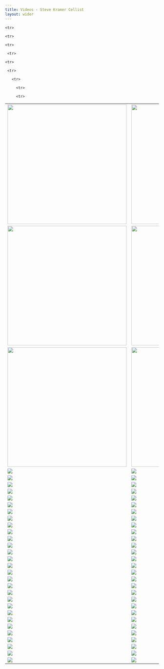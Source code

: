 ```yaml
---
title: Videos ‹ Steve Kramer Cellist
layout: wider
---
```


<!--<a href="https://www.youtube.com/embed/pqaGUVajMUo" target="_blank">
<img class="pure-img" style="margin-top:20px;width:390px;height:220px;" src="{{ site.baseurl}}/images/video_images/PreludeBach1006T.jpg">
</a>-->




<table>
  
  <tr>
    <td valign="top"><a href="https://www.youtube.com/embed/pqaGUVajMUo" target="_blank">
<img class="pure-img" style="width:390px;" src="{{site.baseurl}}/images/video_images/PreludeBach1006T.jpg">
</a></td>
    <td valign="top"><a href="https://www.youtube.com/embed/yAXNy-Jj8r0" target="_blank">
<img class="pure-img" style="width:390px;" src="{{site.baseurl}}/images/video_images/Chaconne_img.png">
</a></td>
    <td valign="top"><a href="https://www.youtube.com/embed/zc3FvvbxjEY" target="_blank">
<img class="pure-img" style="width:390px;" src="{{site.baseurl}}/images/video_images/BWV1008Sarabanda.png">
</a></td>
  </tr>
  <tr>
    <td valign="top"><a href="https://www.youtube.com/embed/-c5H_flw7tM" target="_blank">
<img class="pure-img" style="width:390px;" src="{{site.baseurl}}/images/video_images/ViolinSanatas.png">
</a></td>
    <td valign="top"><a href="https://www.youtube.com/embed/dhLBI0udTpk" target="_blank">
<img class="pure-img" style="width:390px;" src="{{site.baseurl}}/images/video_images/Passacaglia.png">
</a></td>
    <td valign="top"><a href="https://www.youtube.com/embed/LAf57ZN-X_E" target="_blank">
<img class="pure-img" style="width:390px;" src="{{site.baseurl}}/images/video_images/ViolinSanatasGigue.png">
</a></td>
  </tr>
  <tr>
    <td valign="top"><a href="https://www.youtube.com/embed/wHqMMptf0cc" target="_blank">
<img class="pure-img" style="width:390px;" src="{{site.baseurl}}/images/video_images/BWV1009Sarabande.png">
</a></td>
    <td valign="top"><a href="https://www.youtube.com/embed/KduBL_GeDFo" target="_blank">
<img class="pure-img" style="width:390px;" src="{{site.baseurl}}/images/video_images/BWV1007Prelude.png">
</a></td>
    <td valign="top"><a href="https://www.youtube.com/embed/JXN-Gl1hIpM" target="_blank">
<img class="pure-img" style="width:390px;" src="{{site.baseurl}}/images/video_images/BWV1007Sarabande.png">
</a></td>
  </tr>
<tr>     
<td valign="top"><a href="https://www.youtube.com/embed/TLEbWjNOrN4" target="_blank">
<img class="pure-img" src="{{site.baseurl}}/images/video_images/BWV1012Allemande.png">
</a></td>
    <td valign="top"><a href="https://www.youtube.com/embed/pYc8ebSXt6c" target="_blank">
<img class="pure-img" src="{{site.baseurl}}/images/video_images/BWV1012Courante.png">
</a></td>
    <td valign="top"><a href="https://www.youtube.com/embed/X_qbJanFdXE" target="_blank">
<img class="pure-img" src="{{site.baseurl}}/images/video_images/BWV1011Sarabande.png">
</a></td>
  </tr>
<tr>     
<td valign="top"><a href="https://www.youtube.com/embed/NC0gFlEVw80" target="_blank">
<img class="pure-img" src="{{site.baseurl}}/images/video_images/Libertango.png">
</a></td>
    <td valign="top"><a href="https://www.youtube.com/embed/dLkXyKqRA8U" target="_blank">
<img class="pure-img" src="{{site.baseurl}}/images/video_images/OblivionTakeA.png">
</a></td>
    <td valign="top"><a href="https://www.youtube.com/embed/e-ffhrN7XXY" target="_blank">
<img class="pure-img" src="{{site.baseurl}}/images/video_images/OblivionTakeB.png">
</a></td>
  </tr>
<tr>     
<td valign="top"><a href="https://www.youtube.com/embed/XRM9EzBNEQU" target="_blank">
<img class="pure-img" src="{{site.baseurl}}/images/video_images/ChildsPlay.png">
</a></td>
    <td valign="top"><a href="https://www.youtube.com/embed/VtjWkZT1Lxs" target="_blank">
<img class="pure-img" src="{{site.baseurl}}/images/video_images/JustBeFrank.png">
</a></td>
    <td valign="top"><a href="https://www.youtube.com/embed/U3En89lhGlw" target="_blank">
<img class="pure-img" src="{{site.baseurl}}/images/video_images/Kaleidoscope.png">
</a></td>
  </tr>  
<tr>     
<td valign="top"><a href="https://www.youtube.com/embed/4b5nX0hdUks" target="_blank">
<img class="pure-img" src="{{site.baseurl}}/images/video_images/KramerLawtonFrank.png">
</a></td>
    <td valign="top"><a href="https://www.youtube.com/embed/1WbwSUiEftA" target="_blank">
<img class="pure-img" src="{{site.baseurl}}/images/video_images/PandemicJam.png">
</a></td>
    <td valign="top"><a href="https://www.youtube.com/embed/jtKueNajxBc" target="_blank">
<img class="pure-img" src="{{site.baseurl}}/images/video_images/ExoticBirds.png">
</a></td>
  </tr> 
<tr>     
<td valign="top"><a href="https://www.youtube.com/embed/_iYkT1yTTcA" target="_blank">
<img class="pure-img" src="{{site.baseurl}}/images/video_images/JustBeFrankLiveFeed.png">
</a></td>
    <td valign="top"><a href="https://www.youtube.com/embed/h9Dzc1FvrsE" target="_blank">
<img class="pure-img" src="{{site.baseurl}}/images/video_images/PhiladelphiaMelancholia.png">
</a></td>
    <td valign="top"><a href="https://www.youtube.com/embed/JLN3Fr_8b14" target="_blank">
<img class="pure-img" src="{{site.baseurl}}/images/video_images/RachmaninoffDuo.png">
</a></td>
  </tr> 

<tr>     
<td valign="top"><a href="https://www.youtube.com/embed/K5L-chcm4a4" target="_blank">
<img class="pure-img" src="{{site.baseurl}}/images/video_images/BachCelloSuitesGermany.png">
</a></td>
    <td valign="top"><a href="https://www.youtube.com/embed/UryIqvsSyok" target="_blank">
<img class="pure-img" src="{{site.baseurl}}/images/video_images/BWV1007PreludeInterA.png">
</a></td>
    <td valign="top"><a href="https://www.youtube.com/embed/bIYeV6H74lo" target="_blank">
<img class="pure-img" src="{{site.baseurl}}/images/video_images/BWV1009Gigue.png">
</a></td>
  </tr> 
<tr>     
<td valign="top"><a href="https://www.youtube.com/embed/4d7cP4vn5BI" target="_blank">
<img class="pure-img" src="{{site.baseurl}}/images/video_images/BWV1010Sarabande.png">
</a></td>
    <td valign="top"><a href="https://www.youtube.com/embed/mxpX0RJ8pYs" target="_blank">
<img class="pure-img" src="{{site.baseurl}}/images/video_images/BWV1007Minuet.png">
</a></td>
    <td valign="top"><a href="https://www.youtube.com/embed/N9i8uRyiTQw" target="_blank">
<img class="pure-img" src="{{site.baseurl}}/images/video_images/BWV1008Allemande.png">
</a></td>
  </tr>   
<tr>     
<td valign="top"><a href="https://www.youtube.com/embed/q1s4KpbMtdg" target="_blank">
<img class="pure-img" src="{{site.baseurl}}/images/video_images/BWV1009Bouree.png">
</a></td>
    <td valign="top"><a href="https://www.youtube.com/embed/eaEpB6CwM-Y" target="_blank">
<img class="pure-img" src="{{site.baseurl}}/images/video_images/BWv1008Prelude.png">
</a></td>
    <td valign="top"><a href="https://www.youtube.com/embed/xh5spTJ-Zes" target="_blank">
<img class="pure-img" src="{{site.baseurl}}/images/video_images/BWV1007Courante.png">
</a></td>
  </tr>  
  <tr>     
<td valign="top"><a href="https://www.youtube.com/embed/pDlUyGfKHzs" target="_blank">
<img class="pure-img" src="{{site.baseurl}}/images/video_images/BWV1010Courante.png">
</a></td>
    <td valign="top"><a href="https://www.youtube.com/embed/ZgCiRQMF6-o" target="_blank">
<img class="pure-img" src="{{site.baseurl}}/images/video_images/BWV1007Allemande.png">
</a></td>
    <td valign="top"><a href="https://www.youtube.com/embed/4owMbSD45CE" target="_blank">
<img class="pure-img" src="{{site.baseurl}}/images/video_images/BWV1009Courante.png">
</a></td>
  </tr> 
  <tr>     
<td valign="top"><a href="https://www.youtube.com/embed/uWrCeE-NdlU" target="_blank">
<img class="pure-img" src="{{site.baseurl}}/images/video_images/BWV1007Gigue.png">
</a></td>
    <td valign="top"><a href="https://www.youtube.com/embed/V38JgKihTS4" target="_blank">
<img class="pure-img" src="{{site.baseurl}}/images/video_images/BillyStrayhornTakeA.png">
</a></td>
    <td valign="top"><a href="https://www.youtube.com/embed/kFOTKlICkY4" target="_blank">
<img class="pure-img" src="{{site.baseurl}}/images/video_images/Summertime.png">
</a></td>
  </tr> 
    <tr>     
<td valign="top"><a href="https://www.youtube.com/embed/QH73YN6d0Tk" target="_blank">
<img class="pure-img" src="{{site.baseurl}}/images/video_images/Jobim.png">
</a></td>
    <td valign="top"><a href="https://www.youtube.com/embed/0Ib-PQeYbjM" target="_blank">
<img class="pure-img" src="{{site.baseurl}}/images/video_images/AutumnLeaves.png">
</a></td>
    <td valign="top"><a href="https://www.youtube.com/embed/rAciSfdQNdU" target="_blank">
<img class="pure-img" src="{{site.baseurl}}/images/video_images/MusicalRoad.png">
</a></td>
  </tr> 

    <tr>     
<td valign="top"><a href="https://www.youtube.com/embed/MP3QvP6dPr4" target="_blank">
<img class="pure-img" src="{{site.baseurl}}/images/video_images/TheSoundOfMusic.png">
</a></td>
    <td valign="top"><a href="https://www.youtube.com/embed/YjNxSban0Lo" target="_blank">
<img class="pure-img" src="{{site.baseurl}}/images/video_images/myFavoriteThings.png">
</a></td>
    <td valign="top"><a href="https://www.youtube.com/embed/B8a7X9Srm5w" target="_blank">
<img class="pure-img" src="{{site.baseurl}}/images/video_images/Edelwiess.png">
</a></td>
  </tr>

  <tr>     
<td valign="top"><a href="https://www.youtube.com/embed/Xs5GasOSbb4" target="_blank">
<img class="pure-img" src="{{site.baseurl}}/images/video_images/OverTheRainbow.png">
</a></td>
    <td valign="top"><a href="https://www.youtube.com/embed/2sp4w5F_2HY" target="_blank">
<img class="pure-img" src="{{site.baseurl}}/images/video_images/Somewhere.png">
</a></td>
    <td valign="top"><a href="https://www.youtube.com/embed/L-hz97yc_jo" target="_blank">
<img class="pure-img" src="{{site.baseurl}}/images/video_images/MyOneandOnlyOne.png">
</a></td>
  </tr>

  <tr>     
<td valign="top"><a href="https://www.youtube.com/embed/T934MKCbFhg" target="_blank">
<img class="pure-img" src="{{site.baseurl}}/images/video_images/MoonRiver.png">
</a></td>
    <td valign="top"><a href="https://www.youtube.com/embed/2LbTcH46fZQ" target="_blank">
<img class="pure-img" src="{{site.baseurl}}/images/video_images/LoveIsHereToStay.png">
</a></td>
    <td valign="top"><a href="https://www.youtube.com/embed/EsgtQhydJnc" target="_blank">
<img class="pure-img" src="{{site.baseurl}}/images/video_images/MyOneandOnlyOneVersion2.png">
</a></td>
  </tr>
 <tr>     
<td valign="top"><a href="https://www.youtube.com/embed/Og--kzwth" target="_blank">
<img class="pure-img" src="{{site.baseurl}}/images/video_images/PinkPanter.png">
</a></td>
    <td valign="top"><a href="https://www.youtube.com/embed/BA2mbNFuCTk" target="_blank">
<img class="pure-img" src="{{site.baseurl}}/images/video_images/LossofLove.png">
</a></td>
    <td valign="top"><a href="https://www.youtube.com/embed/uHmAo_Qdfs8" target="_blank">
<img class="pure-img" src="{{site.baseurl}}/images/video_images/FallingInLove.png">
</a></td>
  </tr>

  <tr>     
<td valign="top"><a href="https://www.youtube.com/embed/9GnEoX5H1l0" target="_blank">
<img class="pure-img" src="{{site.baseurl}}/images/video_images/Embraceable.png">
</a></td>
    <td valign="top"><a href="https://www.youtube.com/embed/rKwRMhRZ9dI" target="_blank">
<img class="pure-img" src="{{site.baseurl}}/images/video_images/AskMeNow.png">
</a></td>
    <td valign="top"><a href="https://www.youtube.com/embed/DUEFpFXez18" target="_blank">
<img class="pure-img" src="{{site.baseurl}}/images/video_images/CentralParkWest.png">
</a></td>
  </tr>
  
    <tr>     
<td valign="top"><a href="https://www.youtube.com/embed/xI-hmS7yOZQ" target="_blank">
<img class="pure-img" src="{{site.baseurl}}/images/video_images/ViolinSonatasPresto.png">
</a></td>
    <td valign="top"><a href="https://www.youtube.com/embed/6R4LZr87IlI" target="_blank">
<img class="pure-img" src="{{site.baseurl}}/images/video_images/ViolinSonatasAllemande.png">
</a></td>
    <td valign="top"><a href="https://www.youtube.com/embed/TW3BsQYkxH4" target="_blank">
<img class="pure-img" src="{{site.baseurl}}/images/video_images/ViolinSonatasCourante.png">
</a></td>
  </tr>

    <tr>     
<td valign="top"><a href="https://www.youtube.com/embed/yBp8thl4c0k" target="_blank">
<img class="pure-img" src="{{site.baseurl}}/images/video_images/ViolinSonatasSarabande.png">
</a></td>
    <td valign="top"><a href="https://www.youtube.com/embed/NZnaQidNmhg" target="_blank">
<img class="pure-img" src="{{site.baseurl}}/images/video_images/Tenderly.png">
</a></td>
    <td valign="top"><a href="https://www.youtube.com/embed/gYcWoCzI7yY" target="_blank">
<img class="pure-img" src="{{site.baseurl}}/images/video_images/AsTimeGoesBy.png">
</a></td>
  </tr>

     <tr>     
<td valign="top"><a href="https://www.youtube.com/embed/cFD48sPk8VE" target="_blank">
<img class="pure-img" src="{{site.baseurl}}/images/video_images/SendInTheClouds.png">
</a></td>
    <td valign="top"><a href="https://www.youtube.com/embed/X816vIOs-Ww" target="_blank">
<img class="pure-img" src="{{site.baseurl}}/images/video_images/TimeAfterTime.png">
</a></td>
    <td valign="top"><a href="https://www.youtube.com/embed/T20RG9ET774" target="_blank">
<img class="pure-img" src="{{site.baseurl}}/images/video_images/EmbraceableYouTakeII.png">
</a></td>
  </tr> 

<tr>     
<td valign="top"><a href="https://www.youtube.com/embed/LX6TffcAIOU" target="_blank">
<img class="pure-img" src="{{site.baseurl}}/images/video_images/FallingInLoveWithLove.png">
</a></td>
    <td valign="top"><a href="https://www.youtube.com/embed/_CKfFe2qMKc" target="_blank">
<img class="pure-img" src="{{site.baseurl}}/images/video_images/KillingMeSoftly.png">
</a></td>
    <td valign="top"><a href="https://www.youtube.com/embed/jX-JjDPjCQ8" target="_blank">
<img class="pure-img" src="{{site.baseurl}}/images/video_images/Yesterday.png">
</a></td>
  </tr> 
  
<tr>     
<td valign="top"><a href="https://www.youtube.com/embed/WvUTVge7gWg" target="_blank">
<img class="pure-img" src="{{site.baseurl}}/images/video_images/SummerKnows.png">
</a></td>
    <td valign="top"><a href="https://www.youtube.com/embed/kNRTJqwZQrA" target="_blank">
<img class="pure-img" src="{{site.baseurl}}/images/video_images/ForAllWeKnow.png">
</a></td>
    <td valign="top"><a href="https://www.youtube.com/embed/1mfU9ZqReYQ" target="_blank">
<img class="pure-img" src="{{site.baseurl}}/images/video_images/SlowHotWind.png">
</a></td>
  </tr> 

  <tr>     
<td valign="top"><a href="https://www.youtube.com/embed/iiclE7isCBU" target="_blank">
<img class="pure-img" src="{{site.baseurl}}/images/video_images/DaysOfWineAndRoses.png">
</a></td>
    <td valign="top"><a href="https://www.youtube.com/embed/4D9LE16kYAE" target="_blank">
<img class="pure-img" src="{{site.baseurl}}/images/video_images/MrLucky.png">
</a></td>
    <td valign="top"><a href="https://www.youtube.com/embed/nb-uIKCDTQU" target="_blank">
<img class="pure-img" src="{{site.baseurl}}/images/video_images/TakeIIPleaseDontTalk.png">
</a></td>
  </tr> 

    <tr>     
<td valign="top"><a href="https://www.youtube.com/embed/KW0CA2qnyXk" target="_blank">
<img class="pure-img" src="{{site.baseurl}}/images/video_images/MaybeSeptember.png">
</a></td>
    <td valign="top"><a href="https://www.youtube.com/embed/wycpsNMUm58" target="_blank">
<img class="pure-img" src="{{site.baseurl}}/images/video_images/Dreamsville.png">
</a></td>
    <td valign="top"><a href="https://www.youtube.com/embed/9w1wOgaus-Y" target="_blank">
<img class="pure-img" src="{{site.baseurl}}/images/video_images/InTheWeeSmallHours.png">
</a></td>
  </tr> 
     <tr>     
<td valign="top"><a href="https://www.youtube.com/embed/u19vRP4D8ZE" target="_blank">
<img class="pure-img" src="{{site.baseurl}}/images/video_images/RainInMyHeart.png">
</a></td>
    <td valign="top"><a href="https://www.youtube.com/embed/HEVKSFpOYbE" target="_blank">
<img class="pure-img" src="{{site.baseurl}}/images/video_images/SomeOtherTime.png">
</a></td>
    <td valign="top"><a href="https://www.youtube.com/embed/qo57wMSqnzk" target="_blank">
<img class="pure-img" src="{{site.baseurl}}/images/video_images/AllMyTomorrows.png">
</a></td>
  </tr> 

     <tr>     
<td valign="top"><a href="https://www.youtube.com/embed/NuXEGINjMkk" target="_blank">
<img class="pure-img" src="{{site.baseurl}}/images/video_images/StreetOfDreams.png">
</a></td>
    <td valign="top"><a href="https://www.youtube.com/embed/ImsRPfkaW3w" target="_blank">
<img class="pure-img" src="{{site.baseurl}}/images/video_images/YouWillBeMusic.png">
</a></td>
    <td valign="top"><a href="https://www.youtube.com/embed/W_0StkHVv3A" target="_blank">
<img class="pure-img" src="{{site.baseurl}}/images/video_images/TooLateNow.png">
</a></td>
  </tr> 

       <tr>     
<td valign="top"><a href="https://www.youtube.com/embed/-L9Ml17nT3M" target="_blank">
<img class="pure-img" src="{{site.baseurl}}/images/video_images/TakeIIMaybeSeptember.png">
</a></td>
    <td valign="top"><a href="https://www.youtube.com/embed/f-r9OLKV5qE" target="_blank">
<img class="pure-img" src="{{site.baseurl}}/images/video_images/TheGodfather.png">
</a></td>
    <td valign="top"><a href="https://www.youtube.com/embed/_QzBoGfGopA" target="_blank">
<img class="pure-img" src="{{site.baseurl}}/images/video_images/AveMaria.png">
</a></td>
  </tr> 

         <tr>     
<td valign="top"><a href="https://www.youtube.com/embed/iaUypsNeY08" target="_blank">
<img class="pure-img" src="{{site.baseurl}}/images/video_images/OComeEmmanuel.png">
</a></td>
    <td valign="top"><a href="https://www.youtube.com/embed/_JSeHfjrcbc" target="_blank">
<img class="pure-img" src="{{site.baseurl}}/images/video_images/LetItBe.png">
</a></td>
    <td valign="top"><a href="https://www.youtube.com/embed/BHTCdG349vg" target="_blank">
<img class="pure-img" src="{{site.baseurl}}/images/video_images/SchindlersList.png">
</a></td>
  </tr> 
       <tr>     
<td valign="top"><a href="https://www.youtube.com/embed/j4fE4nNHinI" target="_blank">
<img class="pure-img" src="{{site.baseurl}}/images/video_images/ChamberMusic.png">
</a></td>
    <td valign="top"><a href="https://www.youtube.com/embed/VItNKY1GTHU" target="_blank">
<img class="pure-img" src="{{site.baseurl}}/images/video_images/PupilsConcert.png">
</a></td>
    <td valign="top"><a href="https://www.youtube.com/embed/KxOnqBdgMFw" target="_blank">
<img class="pure-img" src="{{site.baseurl}}/images/video_images/VittorioMonti.png">
</a></td>
  </tr> 

         <tr>     
<td valign="top"><a href="https://www.youtube.com/embed/Mm50t-n2I3c" target="_blank">
<img class="pure-img" src="{{site.baseurl}}/images/video_images/AmericaTheBeautiful.png">
</a></td>
    <td valign="top"><a href="https://www.youtube.com/embed/Gc3pu0w7O8I" target="_blank">
<img class="pure-img" src="{{site.baseurl}}/images/video_images/TheStarSplangledBanner.png">
</a></td>
    <td valign="top"></td>
  </tr> 
  
 </table>

<!--<a href="https://www.youtube.com/watch?v=yAXNy-Jj8r0" target="_blank">
<iframe src="{{ site.baseurl}}/images/video_images/Chaconne_img.png" ></iframe>
</a>-->


